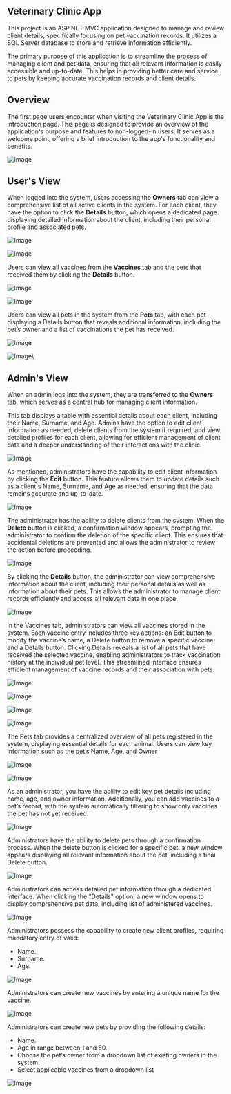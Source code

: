 <h2><b>Veterinary Clinic App</b></h2>

<p>This project is an ASP.NET MVC application designed to manage and review client details, specifically focusing on pet vaccination records. It utilizes a SQL Server database to store and retrieve information efficiently.</p>

<p>The primary purpose of this application is to streamline the process of managing client and pet data, ensuring that all relevant information is easily accessible and up-to-date. This helps in providing better care and service to pets by keeping accurate vaccination records and client details.</p>

<h2><b>Overview</b></h2>

<p>The first page users encounter when visiting the Veterinary Clinic App is the introduction page. This page is designed to provide an overview of the application's purpose and features to non-logged-in users. It serves as a welcome point, offering a brief introduction to the app's functionality and benefits.</p>

![Image](https://github.com/user-attachments/assets/ead13e15-a73d-440b-a041-05cf26c8e53b)

<h2><b>User's View</b></h2>

<p>When logged into the system, users accessing the <b>Owners</b> tab can view a comprehensive list of all active clients in the system. For each client, they have the option to click the <b>Details</b> button, which opens a dedicated page displaying detailed information about the client, including their personal profile and associated pets.</p>

![Image](https://github.com/user-attachments/assets/69643f15-adad-45a3-b943-d41aca851180)

![Image](https://github.com/user-attachments/assets/39dea090-fc67-442d-87fa-124c58e7e3ac)

<p>Users can view all vaccines from the <b>Vaccines</b> tab and the pets that received them by clicking the <b>Details</b> button.</p>

![Image](https://github.com/user-attachments/assets/414e82f4-967e-4c51-8469-1cd784463e66)

![Image](https://github.com/user-attachments/assets/b1a0e967-92ad-44a7-8f3a-3753dd110c9f)

<p>Users can view all pets in the system from the <b>Pets</b> tab, with each pet displaying a Details button that reveals additional information, including the pet’s owner and a list of vaccinations the pet has received.</p>

![Image](https://github.com/user-attachments/assets/f56469ac-b655-4cd7-868a-6a4a8f4f7c43)

![Image](https://github.com/user-attachments/assets/91bfd94f-3d39-4919-bbe8-8d53fdce72d3)\

<h2><b>Admin's View</b></h2>

<p>When an admin logs into the system, they are transferred to the <b>Owners</b> tab, which serves as a central hub for managing client information. </p> 

<p>This tab displays a table with essential details about each client, including their Name, Surname, and Age. Admins have the option to edit client information as needed, delete clients from the system if required, and view detailed profiles for each client, allowing for efficient management of client data and a deeper understanding of their interactions with the clinic.</p>

![Image](https://github.com/user-attachments/assets/00f6641e-cf05-4e5b-904d-ee3564c8e907)

<p>As mentioned, administrators have the capability to edit client information by clicking the <b>Edit</b> button. This feature allows them to update details such as a client's Name, Surname, and Age as needed, ensuring that the data remains accurate and up-to-date.</p>

![Image](https://github.com/user-attachments/assets/4d5825b3-4078-4f98-8a7b-db16085c82ad)

<p>The administrator has the ability to delete clients from the system. When the <b>Delete</b> button is clicked, a confirmation window appears, prompting the administrator to confirm the deletion of the specific client. This ensures that accidental deletions are prevented and allows the administrator to review the action before proceeding.</p>

![Image](https://github.com/user-attachments/assets/1ef6ecb7-75fa-426c-9101-1fb1dc60ede0)

<p>By clicking the <b>Details</b> button, the administrator can view comprehensive information about the client, including their personal details as well as information about their pets. This allows the administrator to manage client records efficiently and access all relevant data in one place.</p>

![Image](https://github.com/user-attachments/assets/f6686eb5-e3a1-4552-9900-e44b00189a01)

<p>In the Vaccines tab, administrators can view all vaccines stored in the system. Each vaccine entry includes three key actions: an Edit button to modify the vaccine’s name, a Delete button to remove a specific vaccine, and a Details button. Clicking Details reveals a list of all pets that have received the selected vaccine, enabling administrators to track vaccination history at the individual pet level. This streamlined interface ensures efficient management of vaccine records and their association with pets.</p>

![Image](https://github.com/user-attachments/assets/92610178-5716-4fa6-b6be-effb39636f8f)

![Image](https://github.com/user-attachments/assets/66711e1e-589d-40c8-b080-1363447e1c41)

![Image](https://github.com/user-attachments/assets/545c5548-0cbf-4345-bb73-45926be975a9)

![Image](https://github.com/user-attachments/assets/14cefb69-8acd-4aa2-9126-d5314815a3e3)

<p>The Pets tab provides a centralized overview of all pets registered in the system, displaying essential details for each animal. Users can view key information such as the pet’s Name, Age, and Owner</p>

![Image](https://github.com/user-attachments/assets/8e96f70f-077b-46d2-b749-f4ac2e798cc4)

![Image](https://github.com/user-attachments/assets/fe66b051-61b1-4be4-b623-07b10d14b459)

<p>As an administrator, you have the ability to edit key pet details including name, age, and owner information. Additionally, you can add vaccines to a pet’s record, with the system automatically filtering to show only vaccines the pet has not yet received.</p>

![Image](https://github.com/user-attachments/assets/a21309f3-0a9d-45fc-bcd5-623c55996a76)

<p>Administrators have the ability to delete pets through a confirmation process. When the delete button is clicked for a specific pet, a new window appears displaying all relevant information about the pet, including a final Delete button.</p>

![Image](https://github.com/user-attachments/assets/21d5339b-8d93-4972-89c6-e2fb585debfe)

<p>Administrators can access detailed pet information through a dedicated interface. When clicking the "Details" option, a new window opens to display comprehensive pet data, including list of administered vaccines.</p>

![Image](https://github.com/user-attachments/assets/f8061ce6-6e27-4a11-b142-e18ccd018cb9)

<p>Administrators possess the capability to create new client profiles, requiring mandatory entry of valid:</p>
<ul>
  <li>Name.</li>
  <li>Surname.</li>
  <li>Age.</li>
</ul>

![Image](https://github.com/user-attachments/assets/15056241-a055-4099-a3d4-096a8e0be107)

<p>Administrators can create new vaccines by entering a unique name for the vaccine.</p>

![Image](https://github.com/user-attachments/assets/c93a6436-33c8-45e5-b459-220711b7bc36)

<p>Administrators can create new pets by providing the following details:</p>
<ul>
  <li>Name.</li>
  <li>Age in range between 1 and 50.</li>
  <li>Choose the pet’s owner from a dropdown list of existing owners in the system.</li>
  <li>Select applicable vaccines from a dropdown list</li>
</ul>

![Image](https://github.com/user-attachments/assets/86328aea-60ab-4b43-8d18-45f747d5cae1)
